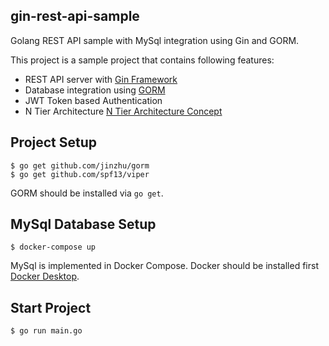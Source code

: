 ## gin-rest-api-sample
Golang REST API sample with MySql integration using Gin and GORM.

This project is a sample project that contains following features:

- REST API server with [Gin Framework](https://github.com/gin-gonic/gin)
- Database integration using [GORM](http://gorm.io/)
- JWT Token based Authentication
- N Tier Architecture [N Tier Architecture Concept](https://stackify.com/n-tier-architecture/)

## Project Setup

```
$ go get github.com/jinzhu/gorm
$ go get github.com/spf13/viper
```

GORM should be installed via `go get`.

## MySql Database Setup

```
$ docker-compose up
```

MySql is implemented in Docker Compose. Docker should be installed first [Docker Desktop](https://www.docker.com/products/docker-desktop/).

## Start Project

```
$ go run main.go
```


